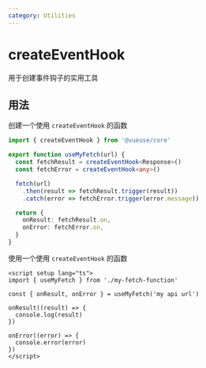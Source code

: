 ```yaml
---
category: Utilities
---
```


# createEventHook

用于创建事件钩子的实用工具

## 用法

创建一个使用 `createEventHook` 的函数

```ts
import { createEventHook } from '@vueuse/core'

export function useMyFetch(url) {
  const fetchResult = createEventHook<Response>()
  const fetchError = createEventHook<any>()

  fetch(url)
    .then(result => fetchResult.trigger(result))
    .catch(error => fetchError.trigger(error.message))

  return {
    onResult: fetchResult.on,
    onError: fetchError.on,
  }
}
```

使用一个使用 `createEventHook` 的函数

```vue
<script setup lang="ts">
import { useMyFetch } from './my-fetch-function'

const { onResult, onError } = useMyFetch('my api url')

onResult((result) => {
  console.log(result)
})

onError((error) => {
  console.error(error)
})
</script>
```

